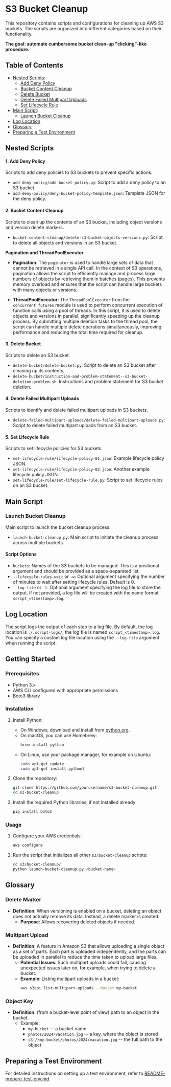 # S3 Bucket Cleanup

This repository contains scripts and configurations for cleaning up AWS S3 buckets. The scripts are organized into different categories based on their functionality.

**The goal: automate cumbersome bucket clean-up "clicking"-like procedure.**

## Table of Contents

- [Nested Scripts](#nested-scripts):
  - [Add Deny Policy](#add-deny-policy)
  - [Bucket Content Cleanup](#bucket-content-cleanup)
  - [Delete Bucket](#delete-bucket)
  - [Delete Failed Multipart Uploads](#delete-failed-multipart-uploads)
  - [Set Lifecycle Rule](#set-lifecycle-rule)
- [Main Script](#main-script):
  - [Launch Bucket Cleanup](#launch-bucket-cleanup)
- [Log Location](#log-location)
- [Glossary](#glossary)
- [Preparing a Test Environment](#preparing-a-test-environment)

## Nested Scripts

#### 1. Add Deny Policy

Scripts to add deny policies to S3 buckets to prevent specific actions.

- `add-deny-policy/add-bucket-policy.py`: Script to add a deny policy to an S3 bucket.
- `add-deny-policy/deny-bucket-policy-template.json`: Template JSON for the deny policy.

#### 2. Bucket Content Cleanup

Scripts to clean up the contents of an S3 bucket, including object versions and version delete markers.

- `bucket-content-cleanup/delete-s3-bucket-objects-versions.py`: Script to delete all objects and versions in an S3 bucket.

**Pagination and ThreadPoolExecutor**

- **Pagination**: The `paginator` is used to handle large sets of data that cannot be retrieved in a single API call. In the context of S3 operations, pagination allows the script to efficiently manage and process large numbers of objects by retrieving them in batches (pages). This prevents memory overload and ensures that the script can handle large buckets with many objects or versions.

- **ThreadPoolExecutor**: The `ThreadPoolExecutor` from the `concurrent.futures` module is used to perform concurrent execution of function calls using a pool of threads. In this script, it is used to delete objects and versions in parallel, significantly speeding up the cleanup process. By submitting multiple deletion tasks to the thread pool, the script can handle multiple delete operations simultaneously, improving performance and reducing the total time required for cleanup.

#### 3. Delete Bucket

Scripts to delete an S3 bucket.

- `delete-bucket/delete-bucket.py`: Script to delete an S3 bucket after cleaning up its contents.
- `delete-bucket/instruction-and-problem-statement--s3-bucket-deletion-problem.sh`: Instructions and problem statement for S3 bucket deletion.

#### 4. Delete Failed Multipart Uploads

Scripts to identify and delete failed multipart uploads in S3 buckets.

- `delete-failed-multipart-uploads/delete-failed-multipart-uploads.py`: Script to delete failed multipart uploads from an S3 bucket.

#### 5. Set Lifecycle Rule

Scripts to set lifecycle policies for S3 buckets.

- `set-lifecycle-rule/lifecycle-policy-01.json`: Example lifecycle policy JSON.
- `set-lifecycle-rule/lifecycle-policy-02.json`: Another example lifecycle policy JSON.
- `set-lifecycle-rule/set-lifecycle-rule.py`: Script to set lifecycle rules on an S3 bucket.

## Main Script

### Launch Bucket Cleanup

Main script to launch the bucket cleanup process.

- `launch-bucket-cleanup.py`: Main script to initiate the cleanup process across multiple buckets.

#### Script Options

- `buckets`: Names of the S3 buckets to be managed. This is a positional argument and should be provided as a space-separated list.
- `--lifecycle-rules-wait` or `-w`: Optional argument specifying the number of minutes to wait after setting lifecycle rules. Default is 0.
- `--log-file` or `-l`: Optional argument specifying the log file to store the output. If not provided, a log file will be created with the name format `script_<timestamp>.log`.


## Log Location

The script logs the output of each step to a log file. By default, the log location is `./.script-logs/`; the log file is named `script_<timestamp>.log`. You can specify a custom log file location using the `--log-file` argument when running the script.


## Getting Started

### Prerequisites

- Python 3.x
- AWS CLI configured with appropriate permissions
- Boto3 library

### Installation

1. Install Python:
    - On Windows, download and install from [python.org](https://www.python.org/downloads/).
    - On macOS, you can use Homebrew:
        ```sh
        brew install python
        ```
    - On Linux, use your package manager, for example on Ubuntu:
        ```sh
        sudo apt-get update
        sudo apt-get install python3
        ```

2. Clone the repository:
    ```sh
    git clone https://github.com/yourusername/s3-bucket-cleanup.git
    cd s3-bucket-cleanup
    ```

3. Install the required Python libraries, if not installed already:
    ```sh
    pip install boto3
    ```

### Usage

1. Configure your AWS credentials:
    ```sh
    aws configure
    ```

2. Run the script that initializes all other `s3/bucket-cleanup` scripts:
    ```sh
    cd s3/bucket-cleanup/
    python launch-bucket-cleanup.py <bucket-name>
    ```

## Glossary

### Delete Marker

- **Definition**: When versioning is enabled on a bucket, deleting an object does not actually remove its data. Instead, a delete marker is created.
    - **Purpose**: Allows recovering deleted objects if needed.

### Multipart Upload

- **Definition**: A feature in Amazon S3 that allows uploading a single object as a set of parts. Each part is uploaded independently, and the parts can be uploaded in parallel to reduce the time taken to upload large files.
    - **Potential Issues**: Such multipart uploads could fail, causing unexpected issues later on, for example, when trying to delete a bucket.
    - **Example**: Listing multipart uploads in a bucket:
        ```sh
        aws s3api list-multipart-uploads --bucket my-bucket
        ```

### Object Key

- **Definition**: (from a bucket-level point of view) path to an object in the bucket.
    - Example:
        - `my-bucket` -- a bucket name
        - `photos/2024/vacation.jpg` -- a key, where the object is stored
        - `s3://my-bucket/photos/2024/vacation.jpg` -- the full path to the object


## Preparing a Test Environment

For detailed instructions on setting up a test environment, refer to [README-prepare-test-env.md](README-prepare-test-env.md).
